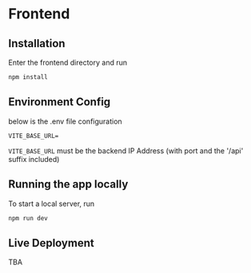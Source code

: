 # Frontend
## Installation
Enter the frontend directory and run
```bash
npm install
```

## Environment Config
below is the .env file configuration
```
VITE_BASE_URL=
```

`VITE_BASE_URL` must be the backend IP Address (with port and the '/api' suffix included)

## Running the app locally
To start a local server, run
```bash
npm run dev
```

## Live Deployment
TBA
